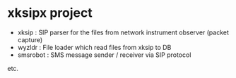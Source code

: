 # xksipx project

- xksip : SIP parser for the files from network instrument observer (packet capture)
- wyzldr : File loader which read files from xksip to DB
- smsrobot : SMS message sender / receiver via SIP protocol

etc.
